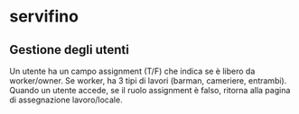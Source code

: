 # servifino

## Gestione degli utenti
Un utente ha un campo assignment (T/F) che indica se è libero da worker/owner. Se worker, ha 3 tipi di lavori (barman, cameriere, entrambi). 
Quando un utente accede, se il ruolo assignment è falso, ritorna alla pagina di assegnazione lavoro/locale.


